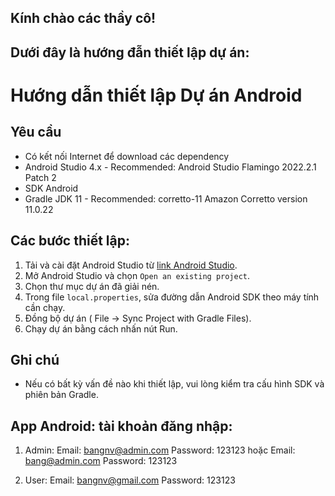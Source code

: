 ## Kính chào các thầy cô!

## Dưới đây là hướng đẫn thiết lập dự án:

# Hướng dẫn thiết lập Dự án Android

## Yêu cầu
- Có kết nối Internet để download các dependency
- Android Studio 4.x - Recommended: Android Studio Flamingo 2022.2.1 Patch 2
- SDK Android
- Gradle JDK 11 - Recommended: corretto-11 Amazon Corretto version 11.0.22

## Các bước thiết lập:
1. Tải và cài đặt Android Studio từ [link Android Studio](https://developer.android.com/studio/archive).
2. Mở Android Studio và chọn `Open an existing project`.
3. Chọn thư mục dự án đã giải nén.
4. Trong file `local.properties`, sửa đường dẫn Android SDK theo máy tính cần chạy.
5. Đồng bộ dự án ( File -> Sync Project with Gradle Files).
6. Chạy dự án bằng cách nhấn nút Run.

## Ghi chú
- Nếu có bất kỳ vấn đề nào khi thiết lập, vui lòng kiểm tra cấu hình SDK và phiên bản Gradle.

## App Android: tài khoản đăng nhập:
1. Admin:
   Email:		bangnv@admin.com
   Password:	123123
   hoặc
   Email:		bang@admin.com
   Password:	123123

2. User:
   Email:		bangnv@gmail.com
   Password:	123123